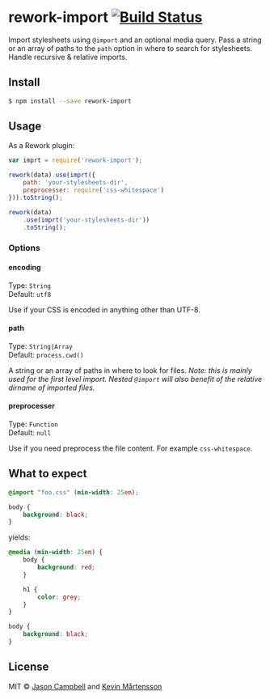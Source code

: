 # rework-import [![Build Status](https://travis-ci.org/reworkcss/rework-import.svg?branch=master)](https://travis-ci.org/reworkcss/rework-import)

Import stylesheets using `@import` and an optional media query. Pass a string or
an array of paths to the `path` option in where to search for stylesheets.
Handle recursive & relative imports.

## Install

```bash
$ npm install --save rework-import
```

## Usage

As a Rework plugin:

```js
var imprt = require('rework-import');

rework(data).use(imprt({
    path: 'your-stylesheets-dir',
    preprocesser: require('css-whitespace')
})).toString();

rework(data)
    .use(imprt('your-stylesheets-dir'))
    .toString();
```

### Options

#### encoding

Type: `String`  
Default: `utf8`

Use if your CSS is encoded in anything other than UTF-8.

#### path

Type: `String|Array`  
Default: `process.cwd()`

A string or an array of paths in where to look for files.
_Note: this is mainly used for the first level import. Nested `@import` will also benefit of the relative dirname of imported files._

#### preprocesser

Type: `Function`  
Default: `null`

Use if you need preprocess the file content. For example `css-whitespace`.

## What to expect

```css
@import "foo.css" (min-width: 25em);

body {
    background: black;
}
```

yields:

```css
@media (min-width: 25em) {
    body {
        background: red;
    }

    h1 {
        color: grey;
    }
}

body {
    background: black;
}
```

## License

MIT © [Jason Campbell](https://github.com/jxson) and [Kevin Mårtensson](http://github.com/kevva)
